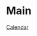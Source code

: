 # Main

[Calendar](https://calendar.google.com/calendar/embed?src=qrt7ei22rp3ea827utrcg93438%40group.calendar.google.com&ctz=Europe%2FMadrid)

